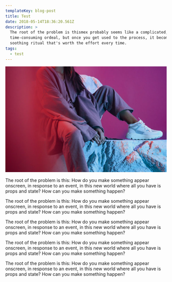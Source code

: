 ```yaml
---
templateKey: blog-post
title: Test
date: 2018-05-14T18:36:20.561Z
description: >
  The root of the problem is thismex probably seems like a complicated,
  time-consuming ordeal, but once you get used to the process, it becomes a
  soothing ritual that's worth the effort every time.
tags:
  - test
---
```

![](/static/img/brandblack_jan2018_rrp_1130-565x372.jpg)

The root of the problem is this: How do you make something appear onscreen, in response to an event, in this new world where all you have is props and state? How can you make something happen?

The root of the problem is this: How do you make something appear onscreen, in response to an event, in this new world where all you have is props and state? How can you make something happen?

The root of the problem is this: How do you make something appear onscreen, in response to an event, in this new world where all you have is props and state? How can you make something happen?

The root of the problem is this: How do you make something appear onscreen, in response to an event, in this new world where all you have is props and state? How can you make something happen?

The root of the problem is this: How do you make something appear onscreen, in response to an event, in this new world where all you have is props and state? How can you make something happen?
